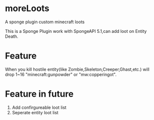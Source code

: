 # moreLoots
A sponge plugin custom minecraft loots

This is a Sponge Plugin work with SpongeAPI 5.1,can add loot on Entity Death.

# Feature
When you kill hostile entity(like Zombie,Skeleton,Creeper,Ghast,etc.) will drop 1~16 "minecraft:gunpowder" or "mw:copperingot".

# Feature in future
1. Add confirgureable loot list
2. Seperate entity loot list
